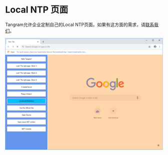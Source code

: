 # Local NTP 页面

Tangram允许企业定制自己的Local NTP页面。如果有这方面的需求，请[联系我们](https://www.tangramteam.com/)。

![LocalNTP](/LocalNTP.PNG)
